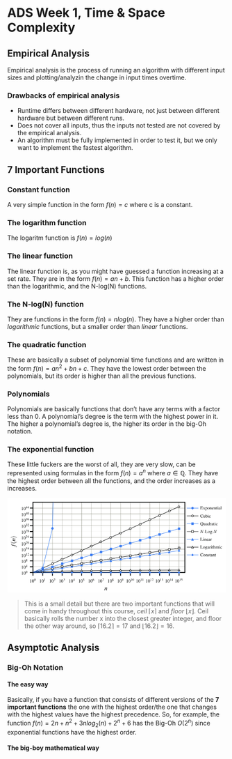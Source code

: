 # ADS Week 1, Time & Space Complexity

## Empirical Analysis
Empirical analysis is the process of running an algorithm with different input sizes and plotting/analyzin the change in input times overtime.

### Drawbacks of empirical analysis
- Runtime differs between different hardware, not just between different hardware but between different runs.
- Does not cover all inputs, thus the inputs not tested are not covered by the empirical analysis.
- An algorithm must be fully implemented in order to test it, but we only want to implement the fastest algorithm.

## 7 Important Functions
### Constant function
A very simple function in the form $f(n) = c$ where c is a constant. 

### The logarithm function
The logaritm function is $f(n) = log(n)$

### The linear function
The linear function is, as you might have guessed a function increasing at a set rate. They are in the form $f(n) = an +b$. This function has a higher order than the logarithmic, and the N-log(N) functions.

### The N-log(N) function
They are functions in the form $f(n) = n log(n)$. They have a higher order than *logarithmic* functions, but a smaller order than *linear* functions.

### The quadratic function
These are basically a subset of polynomial time functions and are written in the form $f(n) = an^2 + bn + c$. They have the lowest order between the polynomials, but its order is higher than all the previous functions.

### Polynomials
Polynomials are basically functions that don’t have any terms with a factor less than 0. A polynomial’s degree is the term with the highest power in it. The higher a polynomial’s degree is, the higher its order in the big-Oh notation.

### The exponential function
These little fuckers are the worst of all, they are very slow, can be represented using formulas in the form $f(n) = a^n$ where $a \in \mathbb{Q}$.  They have the highest order between all the functions, and the order increases as a increases.


![7 Functions' Graphs](/Images/2809E595-B410-465A-B5E4-65486A4A3C40.jpeg)

> This is a small detail but there are two important functions that will come in handy throughout this course, *ceil* $\lceil x \rceil$ and *floor* $\lfloor x \rfloor$. Ceil basically rolls the number x into the closest greater integer, and floor the other way around, so $\lceil 16.2 \rceil = 17$ and $\lfloor 16.2 \rfloor = 16$.


## Asymptotic Analysis

### Big-Oh Notation

#### The easy way
Basically, if you have a function that consists of different versions of the **7 important functions** the one with the highest order/the one that changes with the highest values have the highest precedence. So, for example, the function $f(n) = 2n + n^2 + 3nlog_2(n) + 2^n + 6$ has the Big-Oh $O(2^n)$ since exponential functions have the highest order. 


#### The big-boy mathematical way
